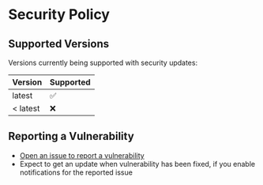 # Security Policy

## Supported Versions

Versions currently being supported with security updates:

| Version | Supported          |
| ------- | ------------------ |
| latest  | :white_check_mark: |
| < latest | :x:               |

## Reporting a Vulnerability

- [Open an issue to report a vulnerability](https://github.com/MobileFirstLLC/shortcuts-for-chrome/issues)
- Expect to get an update when vulnerability has been fixed, if you enable notifications for the reported issue
